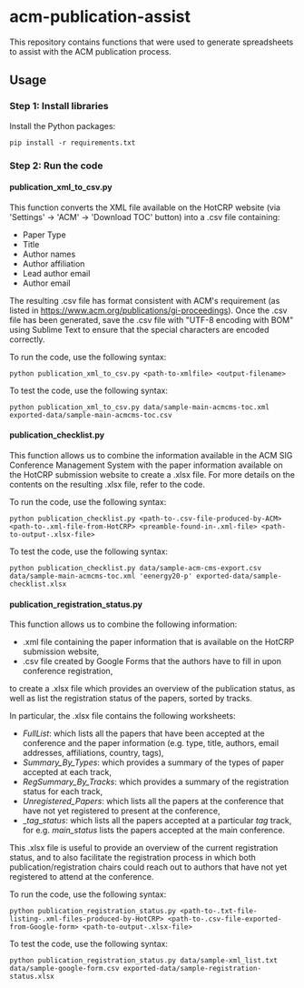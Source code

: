 # acm-publication-assist
This repository contains functions that were used to generate spreadsheets to assist with the ACM publication process.

## Usage
### Step 1: Install libraries
Install the Python packages:
```
pip install -r requirements.txt
```

### Step 2: Run the code
#### publication_xml_to_csv.py
This function converts the XML file available on the HotCRP website
(via 'Settings' -> 'ACM' -> 'Download TOC' button) into a .csv file containing:
- Paper Type
- Title
- Author names
- Author affiliation
- Lead author email
- Author email

The resulting .csv file has format consistent with ACM's requirement (as listed in https://www.acm.org/publications/gi-proceedings). Once the .csv file has been generated, save the .csv file with "UTF-8 encoding with BOM" using Sublime Text to ensure that the special characters are encoded correctly.

To run the code, use the following syntax:
```
python publication_xml_to_csv.py <path-to-xmlfile> <output-filename>
```

To test the code, use the following syntax:
```
python publication_xml_to_csv.py data/sample-main-acmcms-toc.xml exported-data/sample-main-acmcms-toc.csv
```

#### publication_checklist.py
This function allows us to combine the information available in the ACM SIG Conference Management System with the paper information available on the HotCRP submission website to create a .xlsx file. For more details on the contents on the resulting .xlsx file, refer to the code.

To run the code, use the following syntax:
```
python publication_checklist.py <path-to-.csv-file-produced-by-ACM> <path-to-.xml-file-from-HotCRP> <preamble-found-in-.xml-file> <path-to-output-.xlsx-file>
```

To test the code, use the following syntax:
```
python publication_checklist.py data/sample-acm-cms-export.csv data/sample-main-acmcms-toc.xml 'eenergy20-p' exported-data/sample-checklist.xlsx
```

#### publication_registration_status.py

This function allows us to combine the following information:
- .xml file containing the paper information that is available on the HotCRP submission website,
- .csv file created by Google Forms that the authors have to fill in upon conference registration,

to create a .xlsx file which provides an overview of the publication status, as well as list the registration status of the papers, sorted by tracks.

In particular, the .xlsx file contains the following worksheets:
- _FullList_: which lists all the papers that have been accepted at the conference and the paper information (e.g. type, title, authors, email addresses, affiliations, country, tags),
- _Summary_By_Types_: which provides a summary of the types of paper accepted at each track,
- _RegSummary_By_Tracks_: which provides a summary of the registration status for each track,
- _Unregistered_Papers_: which lists all the papers at the conference that have not yet registered to present at the conference,
- _*tag*__status_: which lists all the papers accepted at a particular *tag* track, for e.g. _main_status_ lists the papers accepted at the main conference.

This .xlsx file is useful to provide an overview of the current registration status, and to also facilitate the registration process in which both publication/registration chairs could reach out to authors that have not yet registered to attend at the conference.

To run the code, use the following syntax:
```
python publication_registration_status.py <path-to-.txt-file-listing-.xml-files-produced-by-HotCRP> <path-to-.csv-file-exported-from-Google-form> <path-to-output-.xlsx-file>
```

To test the code, use the following syntax:
```
python publication_registration_status.py data/sample-xml_list.txt data/sample-google-form.csv exported-data/sample-registration-status.xlsx
```
